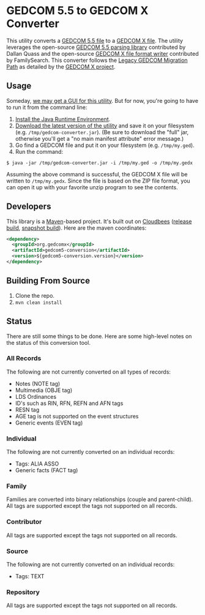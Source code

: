 GEDCOM 5.5 to GEDCOM X Converter
================================

This utility converts a [GEDCOM 5.5 file](http://www.gedcomx.org/GEDCOM-5.5.1.pdf) to a
[GEDCOM X file](https://github.com/FamilySearch/gedcomx/blob/master/specifications/file-format-specification.md).
The utility leverages the open-source [GEDCOM 5.5 parsing library](https://github.com/DallanQ/GEDCOM)
contributed by Dallan Quass and the open-source [GEDCOM X file format writer](https://github.com/FamilySearch/gedcomx-fileformat-java)
contributed by FamilySearch. This converter follows the [Legacy GEDCOM Migration Path](http://www.gedcomx.org/Legacy-GEDCOM-Migration-Path.html)
as detailed by the [GEDCOM X project](http://www.gedcomx.org).

## Usage

Someday, [we may get a GUI for this utility](https://github.com/FamilySearch/gedcom5-conversion/issues/1).
But for now, you're going to have to run it from the command line:

1. [Install the Java Runtime Environment](http://java.com/en/download/index.jsp).
2. [Download the latest version of the utility](https://repository-gedcom.forge.cloudbees.com/snapshot/org/gedcomx/gedcom5-conversion/0.2.0-SNAPSHOT/gedcom5-conversion-0.2.0-SNAPSHOT-full.jar) and save it on your filesystem (e.g. `/tmp/gedcom-converter.jar`). (Be sure to download the "full" jar, otherwise you'll get a "no main manifest attribute" error message.)
3. Go find a GEDCOM file and put it on your filesystem (e.g. `/tmp/my.ged`).
4. Run the command:

```
$ java -jar /tmp/gedcom-converter.jar -i /tmp/my.ged -o /tmp/my.gedx
```

Assuming the above command is successful, the GEDCOM X file will be written to `/tmp/my.gedx`. Since the file
is based on the ZIP file format, you can open it up with your favorite unzip program to see the contents.

## Developers

This library is a [Maven](http://maven.apache.org/)-based project. It's built out on
[Cloudbees](http://www.cloudbees.com/) ([release build](https://gedcom.ci.cloudbees.com/job/gedcom-to-gedcomx-converter-release/),
[snapshot build](https://gedcom.ci.cloudbees.com/job/gedcom-to-gedcomx-converter/)). Here are the maven coordinates:

```xml
<dependency>
  <groupId>org.gedcomx</groupId>
  <artifactId>gedcom5-conversion</artifactId>
  <version>${gedcom5-conversion.version}</version>
</dependency>
```

## Building From Source

1. Clone the repo.
2. `mvn clean install`

## Status

There are still some things to be done. Here are some high-level notes on the status of this conversion tool.

### All Records

The following are not currently converted on all types of records:

* Notes (NOTE tag)
* Multimedia (OBJE tag)
* LDS Ordinances
* ID's such as RIN, RFN, REFN and AFN tags
* RESN tag
* AGE tag is not supported on the event structures
* Generic events (EVEN tag)

### Individual

The following are not currently converted on an individual records:

* Tags: ALIA ASSO
* Generic facts (FACT tag)

### Family

Families are converted into binary relationships (couple and parent-child). All tags are supported except the tags not supported on all records.

### Contributor

All tags are supported except the tags not supported on all records.

### Source

The following are not currently converted on an individual records:

* Tags: TEXT

### Repository

All tags are supported except the tags not supported on all records.
